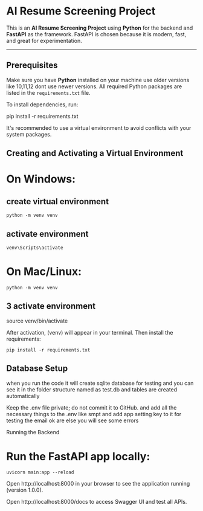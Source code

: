 # AI Resume Screening Project

This is an **AI Resume Screening Project** using **Python** for the backend and **FastAPI** as the framework. FastAPI is chosen because it is modern, fast, and great for experimentation.  

---

## Prerequisites

Make sure you have **Python** installed on your machine use older versions like 10,11,12 dont use newer versions. All required Python packages are listed in the `requirements.txt` file.

To install dependencies, run:

pip install -r requirements.txt 

It's recommended to use a virtual environment to avoid conflicts with your system packages.

## Creating and Activating a Virtual Environment

# On Windows:

## create virtual environment
```python -m venv venv ```

## activate environment
```venv\Scripts\activate ``` 

# On Mac/Linux:

```python -m venv venv```

## 3 activate environment
source venv/bin/activate  

After activation, (venv) will appear in your terminal. Then install the requirements:

``` pip install -r requirements.txt ```

## Database Setup
when you run the code it will create sqlite database for testing and you can see it in the folder structure named as test.db
and tables are created automatically

Keep the .env file private; do not commit it to GitHub. and add all the necessary things to the .env like smpt and add app setting key to it for testing the email ok are else you will see some errors

Running the Backend

# Run the FastAPI app locally:

```uvicorn main:app --reload```


Open http://localhost:8000 in your browser to see the application running (version 1.0.0).

Open http://localhost:8000/docs to access Swagger UI and test all APIs.
